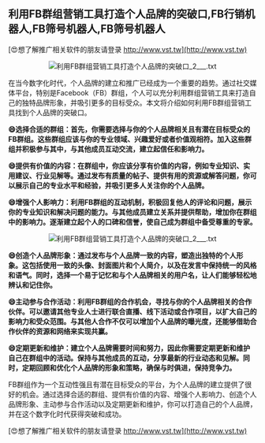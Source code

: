 ## **利用FB群组营销工具打造个人品牌的突破口,FB行销机器人,FB筛号机器人,FB筛号机器人**

[😍想了解推广相关软件的朋友请登录 http://www.vst.tw](http://www.vst.tw)

 <center><img src="https://vst.tw/MP4/tuiguang/png/0.png" alt="利用FB群组营销工具打造个人品牌的突破口_2___.txt"></center>

在当今数字化时代，个人品牌的建立和推广已经成为一个重要的趋势。通过社交媒体平台，特别是Facebook（FB）群组，个人可以充分利用群组营销工具来打造自己的独特品牌形象，并吸引更多的目标受众。本文将介绍如何利用FB群组营销工具找到个人品牌的突破口。

**😄选择合适的群组：首先，你需要选择与你的个人品牌相关且有潜在目标受众的FB群组。这些群组应该与你的专业领域、兴趣爱好或者价值观相符。加入这些群组并积极参与其中，与其他成员互动交流，建立起信任和影响力。**

**😄提供有价值的内容：在群组中，你应该分享有价值的内容，例如专业知识、实用建议、行业见解等。通过发布有质量的帖子、提供有用的资源或解答问题，你可以展示自己的专业水平和经验，并吸引更多人关注你的个人品牌。**

**😄增强个人影响力：利用FB群组的互动机制，积极回复他人的评论和问题，展示你的专业知识和解决问题的能力。与其他成员建立关系并提供帮助，增加你在群组中的影响力。逐渐建立起个人的口碑和信誉，使自己成为群组中备受尊重的专家。**

 <center><img src="https://vst.tw/MP4/tuiguang/png/8.png" alt="利用FB群组营销工具打造个人品牌的突破口_2___.txt"></center>

**😄创造个人品牌形象：通过发布与个人品牌一致的内容，塑造出独特的个人形象。这包括使用一致的头像、封面图片和个人简介，以及在发言中保持统一的风格和语气。同时，选择一个易于记忆和与个人品牌相关的用户名，让人们能够轻松地辨认和记住你。**

**😄主动参与合作活动：利用FB群组的合作机会，寻找与你的个人品牌相关的合作伙伴。可以邀请其他专业人士进行联合直播、线下活动或合作项目，以扩大自己的影响力和受众范围。与其他人合作不仅可以增加个人品牌的曝光度，还能够借助合作伙伴的资源和网络来实现共赢。**

**😄定期更新和维护：建立个人品牌需要时间和努力，因此你需要定期更新和维护自己在群组中的活动。保持与其他成员的互动，分享最新的行业动态和见解。同时，定期回顾和优化个人品牌的形象和策略，确保与时俱进，保持竞争力。**

FB群组作为一个互动性强且有潜在目标受众的平台，为个人品牌的建立提供了很好的机会。通过选择合适的群组、提供有价值的内容、增强个人影响力、创造个人品牌形象、主动参与合作活动以及定期更新和维护，你可以打造自己的个人品牌，并在这个数字化时代获得突破和成功。

[😍想了解推广相关软件的朋友请登录 http://www.vst.tw](http://www.vst.tw)



